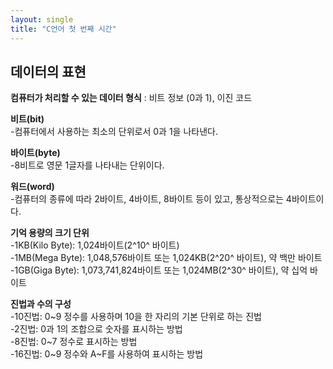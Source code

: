 ```yaml
---
layout: single
title: "C언어 첫 번째 시간"
---
```


데이터의 표현
---
__컴퓨터가 처리할 수 있는 데이터 형식__ : 비트 정보 (0과 1), 이진 코드  

__비트(bit)__  
-컴퓨터에서 사용하는 최소의 단위로서 0과 1을 나타낸다.  

__바이트(byte)__  
-8비트로 영문 1글자를 나타내는 단위이다.  

__워드(word)__  
-컴퓨터의 종류에 따라 2바이트, 4바이트, 8바이트 등이 있고, 통상적으로는 4바이트이다.  

__기억 용량의 크기 단위__   
-1KB(Kilo Byte): 1,024바이트(2^10^ 바이트)   
-1MB(Mega Byte): 1,048,576바이트 또는 1,024KB(2^20^ 바이트), 약 백만 바이트   
-1GB(Giga Byte): 1,073,741,824바이트 또는 1,024MB(2^30^ 바이트), 약 십억 바이트   

__진법과 수의 구성__   
-10진법: 0~9 정수를 사용하며 10을 한 자리의 기본 단위로 하는 진법   
-2진법: 0과 1의 조합으로 숫자를 표시하는 방법   
-8진법: 0~7 정수로 표시하는 방법   
-16진법: 0~9 정수와 A~F를 사용하여 표시하는 방법   

